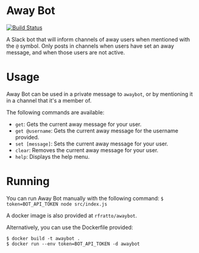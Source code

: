# Away Bot  

[![Build Status](https://travis-ci.org/rfratto/awaybot.svg?branch=master)](https://travis-ci.org/rfratto/awaybot)

A Slack bot that will inform channels of away users when mentioned with the
`@` symbol. Only posts in channels when users have set an away message, and
when those users are not active.

# Usage

Away Bot can be used in a private message to `awaybot`, or by mentioning it
in a channel that it's a member of.

The following commands are available:

- `get`: Gets the current away message for your user.
- `get @username`: Gets the current away message for the username provided.
- `set [message]`: Sets the current away message for your user.
- `clear`: Removes the current away message for your user.
- `help`: Displays the help menu.

# Running

You can run Away Bot manually with the following command:
`$ token=BOT_API_TOKEN node src/index.js`

A docker image is also provided at `rfratto/awaybot`.

Alternatively, you can use the Dockerfile provided:
```
$ docker build -t awaybot .
$ docker run --env token=BOT_API_TOKEN -d awaybot
```
